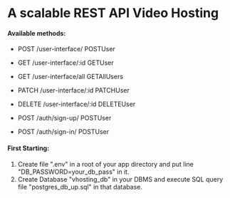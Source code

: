 # A scalable REST API Video Hosting

#### Available methods:
* POST          /user-interface/           POSTUser
* GET           /user-interface/:id        GETUser
* GET           /user-interface/all        GETAllUsers
* PATCH         /user-interface/:id        PATCHUser
* DELETE        /user-interface/:id        DELETEUser

* POST          /auth/sign-up/             POSTUser
* POST          /auth/sign-in/             POSTUser

#### First Starting:
1. Create file ".env" in a root of your app directory and put line "DB_PASSWORD=your_db_pass" in it.
2. Create Database "vhosting_db" in your DBMS and execute SQL query file "postgres_db_up.sql" in that database.
